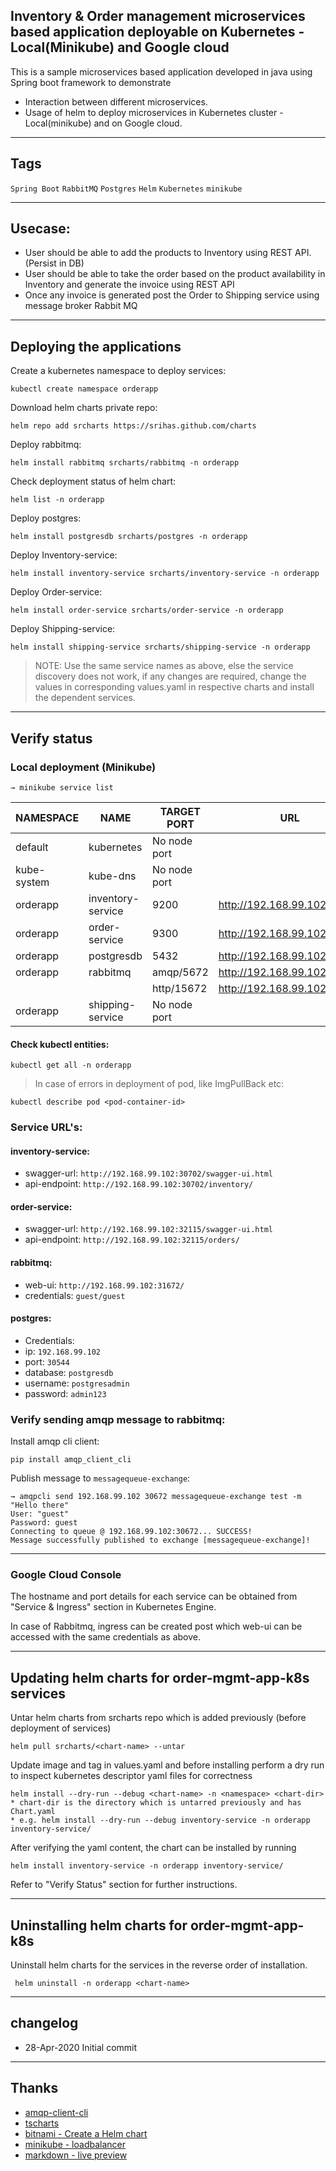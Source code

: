 Inventory & Order management microservices based application deployable on Kubernetes - Local(Minikube) and Google cloud
----

This is a sample microservices based application developed in java using Spring boot framework to demonstrate 

* Interaction between different microservices.
* Usage of helm to deploy microservices in Kubernetes cluster - Local(minikube) and on Google cloud.


----
## Tags

`Spring Boot`
`RabbitMQ`
`Postgres`
`Helm`
`Kubernetes`
`minikube`

----
## Usecase:

   * User should be able to add the products to Inventory using REST API. (Persist in DB)
   * User should be able to take the order based on the product availability in Inventory and generate the invoice using REST API
   * Once any invoice is generated post the Order to Shipping service using message broker Rabbit MQ
----
## Deploying the applications

Create a kubernetes namespace to deploy services:

    kubectl create namespace orderapp

Download helm charts private repo:
    
    helm repo add srcharts https://srihas.github.com/charts

Deploy rabbitmq:
 
    helm install rabbitmq srcharts/rabbitmq -n orderapp

Check deployment status of helm chart:

    helm list -n orderapp

Deploy postgres:
    
    helm install postgresdb srcharts/postgres -n orderapp

Deploy Inventory-service:

    helm install inventory-service srcharts/inventory-service -n orderapp

Deploy Order-service:

    helm install order-service srcharts/order-service -n orderapp

Deploy Shipping-service:

    helm install shipping-service srcharts/shipping-service -n orderapp
    



> NOTE: Use the same service names as above, else the service discovery does not work, if any changes are required, change the values in corresponding values.yaml in respective charts and install the dependent services.

----
## Verify status 
### Local deployment (Minikube) 

    → minikube service list

|  NAMESPACE  |       NAME        |     TARGET PORT     |              URL               |
|-------------|-------------------|---------------------|--------------------------------|
| default     | kubernetes        | No node port        |
| kube-system | kube-dns          | No node port        |
| orderapp    | inventory-service |                9200 | http://192.168.99.102:30702    |
| orderapp    | order-service     |                9300 | http://192.168.99.102:32115    |
| orderapp    | postgresdb        |                5432 | http://192.168.99.102:30544    |
| orderapp    | rabbitmq          | amqp/5672           | http://192.168.99.102:30672    |
|             |                   | http/15672          | http://192.168.99.102:31672    |
| orderapp    | shipping-service  | No node port        |

#### Check kubectl entities:

    kubectl get all -n orderapp

> In case of errors in deployment of pod, like ImgPullBack etc:

    kubectl describe pod <pod-container-id>


### Service URL's:

#### inventory-service:

* swagger-url: `http://192.168.99.102:30702/swagger-ui.html`
* api-endpoint: `http://192.168.99.102:30702/inventory/`

#### order-service:

* swagger-url: `http://192.168.99.102:32115/swagger-ui.html`
* api-endpoint: `http://192.168.99.102:32115/orders/` 

#### rabbitmq:

* web-ui: `http://192.168.99.102:31672/`
* credentials: `guest/guest`


#### postgres:

* Credentials:
* ip: `192.168.99.102`
* port: `30544`
* database: `postgresdb`
* username: `postgresadmin`
* password: `admin123`

### Verify sending amqp message to rabbitmq:

Install amqp cli client:

    pip install amqp_client_cli
    
Publish message to `messagequeue-exchange`:

    → amqpcli send 192.168.99.102 30672 messagequeue-exchange test -m "Hello there"
    User: "guest"
    Password: guest
    Connecting to queue @ 192.168.99.102:30672... SUCCESS!
    Message successfully published to exchange [messagequeue-exchange]!

----
### Google Cloud Console

The hostname and port details for each service can be obtained from "Service & Ingress" section in Kubernetes Engine.

In case of Rabbitmq, ingress can be created post which web-ui can be accessed with the same credentials as above.

----
## Updating helm charts for order-mgmt-app-k8s services

Untar helm charts from srcharts repo which is added previously (before deployment of services)

    helm pull srcharts/<chart-name> --untar

Update image and tag in values.yaml and before installing perform a dry run to inspect kubernetes descriptor yaml files for correctness

    helm install --dry-run --debug <chart-name> -n <namespace> <chart-dir>
    * chart-dir is the directory which is untarred previously and has Chart.yaml
    * e.g. helm install --dry-run --debug inventory-service -n orderapp inventory-service/
    
After verifying the yaml content, the chart can be installed by running 

    helm install inventory-service -n orderapp inventory-service/
    
Refer to "Verify Status" section for further instructions.

----
## Uninstalling helm charts for order-mgmt-app-k8s 

Uninstall helm charts for the services in the reverse order of installation.

     helm uninstall -n orderapp <chart-name>


----
## changelog
* 28-Apr-2020 Initial commit

----
## Thanks
* [amqp-client-cli](https://github.com/ownaginatious/amqp-client-cli)
* [tscharts](https://github.com/technosophos/tscharts)
* [bitnami - Create a Helm chart](https://youtu.be/TJ9hPLn0oAs)
* [minikube - loadbalancer](https://blog.codonomics.com/2019/02/loadbalancer-support-with-minikube-for-k8s.html)
* [markdown - live preview](https://markdownlivepreview.com/)
